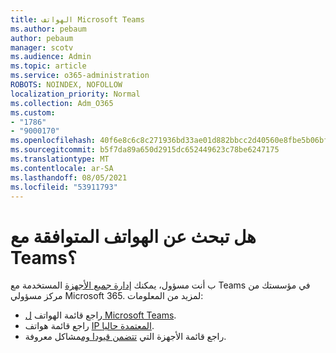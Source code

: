 ```yaml
---
title: الهواتف Microsoft Teams
ms.author: pebaum
author: pebaum
manager: scotv
ms.audience: Admin
ms.topic: article
ms.service: o365-administration
ROBOTS: NOINDEX, NOFOLLOW
localization_priority: Normal
ms.collection: Adm_O365
ms.custom:
- "1786"
- "9000170"
ms.openlocfilehash: 40f6e8c6c8c271936bd33ae01d882bbcc2d40560e8fbe5b06bf9d12788f116d4
ms.sourcegitcommit: b5f7da89a650d2915dc652449623c78be6247175
ms.translationtype: MT
ms.contentlocale: ar-SA
ms.lasthandoff: 08/05/2021
ms.locfileid: "53911793"
---
```

# <a name="are-you-looking-for-phones-that-are-compatible-with-teams"></a>هل تبحث عن الهواتف المتوافقة مع Teams؟

ب أنت مسؤول، يمكنك [إدارة جميع الأجهزة](https://docs.microsoft.com/microsoftteams/device-management) المستخدمة مع Teams في مؤسستك من مركز مسؤولي Microsoft 365. لمزيد من المعلومات: 

- راجع قائمة الهواتف [ل Microsoft Teams](https://docs.microsoft.com/microsoftteams/phones-for-teams). 
- راجع قائمة هواتف [IP المعتمدة حاليا](https://docs.microsoft.com/microsoftteams/teams-ip-phones#currently-certified-ip-phones). 
- راجع قائمة الأجهزة التي [تتضمن قيودا وم](https://support.office.com/article/control-calls-using-a-headset-in-teams-65d6e104-444d-4013-b8c2-f11317dd69a8)مشاكل معروفة. 